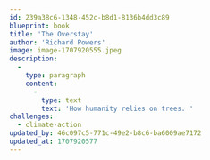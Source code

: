 ```yaml
---
id: 239a38c6-1348-452c-b8d1-8136b4dd3c89
blueprint: book
title: 'The Overstay'
author: 'Richard Powers'
image: image-1707920555.jpeg
description:
  -
    type: paragraph
    content:
      -
        type: text
        text: 'How humanity relies on trees. '
challenges:
  - climate-action
updated_by: 46c097c5-771c-49e2-b8c6-ba6009ae7172
updated_at: 1707920577
---
```

